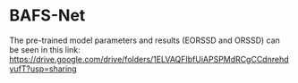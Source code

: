 # BAFS-Net

The pre-trained model parameters and results (EORSSD and ORSSD) can be seen in this link: https://drive.google.com/drive/folders/1ELVAQFIbfUiAPSPMdRCgCCdnrehdyufT?usp=sharing
